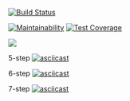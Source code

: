 [![Build Status](https://travis-ci.org/xegrassa/python-project-lvl2.svg?branch=master)](https://travis-ci.org/xegrassa/python-project-lvl2)

[![Maintainability](https://api.codeclimate.com/v1/badges/6a829b74e340aeec86c1/maintainability)](https://codeclimate.com/github/xegrassa/python-project-lvl2/maintainability)
[![Test Coverage](https://api.codeclimate.com/v1/badges/6a829b74e340aeec86c1/test_coverage)](https://codeclimate.com/github/xegrassa/python-project-lvl2/test_coverage)

<a href="https://asciinema.org/a/AZTSUs8rFR8JBl7ehMLdK0KQB" target="_blank"><img src="https://asciinema.org/a/AZTSUs8rFR8JBl7ehMLdK0KQB.svg" /></a>

5-step
[![asciicast](https://asciinema.org/a/292649.svg)](https://asciinema.org/a/292649)

6-step
[![asciicast](https://asciinema.org/a/293788.svg)](https://asciinema.org/a/293788)

7-step
[![asciicast](https://asciinema.org/a/294066.svg)](https://asciinema.org/a/294066)
